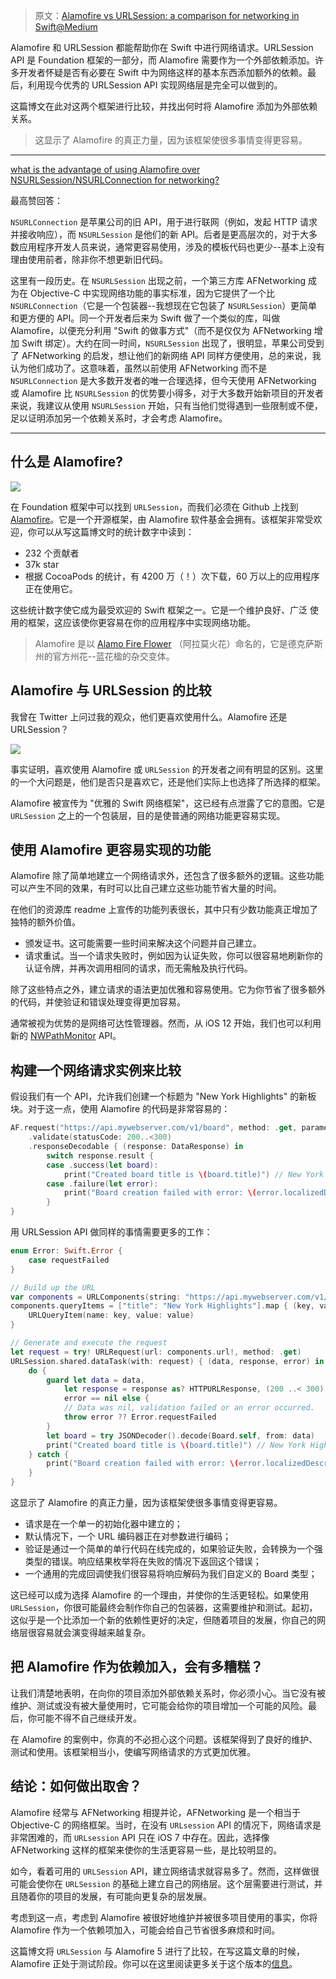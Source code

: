 > 原文：[Alamofire vs URLSession: a comparison for networking in Swift@Medium](https://medium.com/swift-programming/alamofire-vs-urlsession-a-comparison-for-networking-in-swift-c6cb3bc9f3b8)

Alamofire 和 URLSession 都能帮助你在 Swift 中进行网络请求。URLSession API 是 Foundation 框架的一部分，而 Alamofire 需要作为一个外部依赖添加。许多开发者怀疑是否有必要在 Swift 中为网络这样的基本东西添加额外的依赖。最后，利用现今优秀的 URLSession API 实现网络层是完全可以做到的。

这篇博文在此对这两个框架进行比较，并找出何时将 Alamofire 添加为外部依赖关系。

> 这显示了 Alamofire 的真正力量，因为该框架使很多事情变得更容易。

---

[what is the advantage of using Alamofire over NSURLSession/NSURLConnection for networking?](https://stackoverflow.com/questions/36470840/what-is-the-advantage-of-using-alamofire-over-nsurlsession-nsurlconnection-for-n)

最高赞回答：

`NSURLConnection` 是苹果公司的旧 API，用于进行联网（例如，发起 HTTP 请求并接收响应），而 `NSURLSession` 是他们的新 API。后者是更高层次的，对于大多数应用程序开发人员来说，通常更容易使用，涉及的模板代码也更少--基本上没有理由使用前者，除非你不想更新旧代码。

这里有一段历史。在 `NSURLSession` 出现之前，一个第三方库 AFNetworking 成为在 Objective-C 中实现网络功能的事实标准，因为它提供了一个比 `NSURLConnection`（它是一个包装器--我想现在它包装了 `NSURLSession`）更简单和更方便的 API。同一个开发者后来为 Swift 做了一个类似的库，叫做 Alamofire，以便充分利用 "Swift 的做事方式"（而不是仅仅为 AFNetworking 增加 Swift 绑定）。大约在同一时间，`NSURLSession` 出现了，很明显，苹果公司受到了 AFNetworking 的启发，想让他们的新网络 API 同样方便使用，总的来说，我认为他们成功了。这意味着，虽然以前使用 AFNetworking 而不是 `NSURLConnection` 是大多数开发者的唯一合理选择，但今天使用 AFNetworking 或 Alamofire 比 `NSURLSession` 的优势要小得多，对于大多数开始新项目的开发者来说，我建议从使用 `NSURLSession` 开始，只有当他们觉得遇到一些限制或不便，足以证明添加另一个依赖关系时，才会考虑 Alamofire。

---

## 什么是 Alamofire?

![](https://miro.medium.com/max/700/0*_u89whaUg9umY7bC.png)

在 Foundation 框架中可以找到 `URLSession`，而我们必须在 Github 上找到 [Alamofire](https://github.com/Alamofire/Alamofire)。它是一个开源框架，由 Alamofire 软件基金会拥有。该框架非常受欢迎，你可以从写这篇博文时的统计数字中读到：

* 232 个贡献者
* 37k star
* 根据 CocoaPods 的统计，有 4200 万（！）次下载，60 万以上的应用程序正在使用它。

这些统计数字使它成为最受欢迎的 Swift 框架之一。它是一个维护良好、广泛	使用的框架，这应该使你更容易在你的应用程序中实现网络功能。

> Alamofire 是以 [Alamo Fire Flower](https://aggie-horticulture.tamu.edu/wildseed/alamofire.html) （阿拉莫火花）命名的，它是德克萨斯州的官方州花--蓝花楹的杂交变体。



## Alamofire 与 URLSession 的比较


我曾在 Twitter 上问过我的观众，他们更喜欢使用什么。Alamofire 还是 URLSession？

![](https://twitter.com/twannl/status/1089142858848894976?ref_src=twsrc%5Etfw%7Ctwcamp%5Etweetembed%7Ctwterm%5E1089142858848894976%7Ctwgr%5E%7Ctwcon%5Es1_&ref_url=https%3A%2F%2Fcdn.embedly.com%2Fwidgets%2Fmedia.html%3Ftype%3Dtext2Fhtmlkey%3Da19fcc184b9711e1b4764040d3dc5c07schema%3Dtwitterurl%3Dhttps3A%2F%2Ftwitter.com%2Ftwannl%2Fstatus%2F1089142858848894976image%3Dhttps3A%2F%2Fi.embed.ly%2F1%2Fimage3Furl3Dhttps253A252F252Fpbs.twimg.com252Fprofile_images252F940988966362320897252F3Sez5sy8_400x400.jpg26key3Da19fcc184b9711e1b4764040d3dc5c07)


事实证明，喜欢使用 Alamofire 或 `URLSession` 的开发者之间有明显的区别。这里的一个大问题是，他们是否只是喜欢它，还是他们实际上也选择了所选择的框架。

Alamofire 被宣传为 "优雅的 Swift 网络框架"，这已经有点泄露了它的意图。它是 `URLSession` 之上的一个包装层，目的是使普通的网络功能更容易实现。


## 使用 Alamofire 更容易实现的功能


Alamofire 除了简单地建立一个网络请求外，还包含了很多额外的逻辑。这些功能可以产生不同的效果，有时可以比自己建立这些功能节省大量的时间。

在他们的资源库 readme 上宣传的功能列表很长，其中只有少数功能真正增加了独特的额外价值。

* 颁发证书。这可能需要一些时间来解决这个问题并自己建立。
* 请求重试。当一个请求失败时，例如因为认证失败，你可以很容易地刷新你的认证令牌，并再次调用相同的请求，而无需触及执行代码。

除了这些特点之外，建立请求的语法更加优雅和容易使用。它为你节省了很多额外的代码，并使验证和错误处理变得更加容易。

通常被视为优势的是网络可达性管理器。然而，从 iOS 12 开始，我们也可以利用新的 [NWPathMonitor](https://developer.apple.com/documentation/network/nwpathmonitor) API。



## 构建一个网络请求实例来比较

假设我们有一个 API，允许我们创建一个标题为 "New York Highlights" 的新板块。对于这一点，使用 Alamofire 的代码是非常容易的：

```swift
AF.request("https://api.mywebserver.com/v1/board", method: .get, parameters: ["title": "New York Highlights"])
    .validate(statusCode: 200..<300)
    .responseDecodable { (response: DataResponse) in
        switch response.result {
        case .success(let board):
            print("Created board title is \(board.title)") // New York Highlights
        case .failure(let error):
            print("Board creation failed with error: \(error.localizedDescription)")
        }
}
```

用 URLSession API 做同样的事情需要更多的工作：

```swift
enum Error: Swift.Error {
    case requestFailed
}

// Build up the URL
var components = URLComponents(string: "https://api.mywebserver.com/v1/board")!
components.queryItems = ["title": "New York Highlights"].map { (key, value) in
    URLQueryItem(name: key, value: value)
}

// Generate and execute the request
let request = try! URLRequest(url: components.url!, method: .get)
URLSession.shared.dataTask(with: request) { (data, response, error) in
    do {
        guard let data = data,
            let response = response as? HTTPURLResponse, (200 ..< 300) ~= response.statusCode,
            error == nil else {
            // Data was nil, validation failed or an error occurred.
            throw error ?? Error.requestFailed
        }
        let board = try JSONDecoder().decode(Board.self, from: data)
        print("Created board title is \(board.title)") // New York Highlights
    } catch {
        print("Board creation failed with error: \(error.localizedDescription)")
    }
}
```

这显示了 Alamofire 的真正力量，因为该框架使很多事情变得更容易。

* 请求是在一个单一的初始化器中建立的；
* 默认情况下，一个 URL 编码器正在对参数进行编码；
* 验证是通过一个简单的单行代码在线完成的，如果验证失败，会转换为一个强类型的错误。响应结果枚举将在失败的情况下返回这个错误；
* 一个通用的完成回调使我们很容易将响应解码为我们自定义的 Board 类型；

这已经可以成为选择 Alamofire 的一个理由，并使你的生活更轻松。如果使用 `URLSession`，你很可能最终会制作你自己的包装器，这需要维护和测试。起初，这似乎是一个比添加一个新的依赖性更好的决定，但随着项目的发展，你自己的网络层很容易就会演变得越来越复杂。



## 把 Alamofire 作为依赖加入，会有多糟糕？

让我们清楚地表明，在向你的项目添加外部依赖关系时，你必须小心。当它没有被维护、测试或没有被大量使用时，它可能会给你的项目增加一个可能的风险。最后，你可能不得不自己继续开发。

在 Alamofire 的案例中，你真的不必担心这个问题。该框架得到了良好的维护、测试和使用。该框架相当小，使编写网络请求的方式更加优雅。



## 结论：如何做出取舍？

Alamofire 经常与 AFNetworking 相提并论，AFNetworking 是一个相当于 Objective-C 的网络框架。当时，在没有 `URLsession` API 的情况下，网络请求是非常困难的，而 `URLsession` API 只在 iOS 7 中存在。因此，选择像 AFNetworking 这样的框架来使你的生活更容易一些，是比较明显的。

如今，看着可用的 `URLSession` API，建立网络请求就容易多了。然而，这样做很可能会使你在 `URLSession` 的基础上建立自己的网络层。这个层需要进行测试，并且随着你的项目的发展，有可能向更复杂的层发展。

考虑到这一点，考虑到 Alamofire 被很好地维护并被很多项目使用的事实，你将 Alamofire 作为一个依赖项加入，可能会给自己节省很多麻烦和时间。

这篇博文将 `URLSession` 与 Alamofire 5 进行了比较，在写这篇文章的时候，Alamofire 正处于测试阶段。你可以在这里阅读更多关于这个版本的[信息](https://forums.swift.org/t/alamofire-5-one-year-in-the-making-now-in-beta/18865)。










